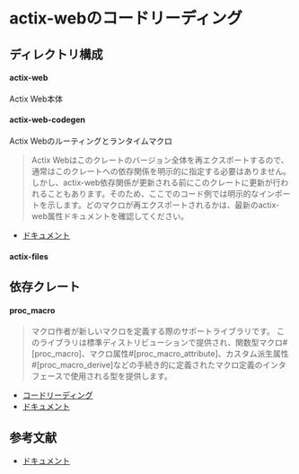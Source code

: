 # actix-webのコードリーディング

## ディレクトリ構成

#### actix-web

Actix Web本体

#### actix-web-codegen

Actix Webのルーティングとランタイムマクロ
> Actix Webはこのクレートのバージョン全体を再エクスポートするので、通常はこのクレートへの依存関係を明示的に指定する必要はありません。しかし、actix-web依存関係が更新される前にこのクレートに更新が行われることもあります。そのため、ここでのコード例では明示的なインポートを示します。どのマクロが再エクスポートされるかは、最新のactix-web属性ドキュメントを確認してください。

- [ドキュメント](https://docs.rs/actix-web-codegen/latest/actix_web_codegen/)

#### actix-files

## 依存クレート

#### proc_macro

> マクロ作者が新しいマクロを定義する際のサポートライブラリです。
> このライブラリは標準ディストリビューションで提供され、関数型マクロ#\[proc_macro\]、マクロ属性#\[proc_macro_attribute\]、カスタム派生属性#\[proc_macro_derive\]などの手続き的に定義されたマクロ定義のインタフェースで使用される型を提供します。

- [コードリーディング](https://github.com/katsumaru-02/rust-reading-proc_macro)
- [ドキュメント](https://doc.rust-lang.org/proc_macro/index.html)

## 参考文献

- [ドキュメント](https://docs.rs/actix-web/latest/actix_web/)
